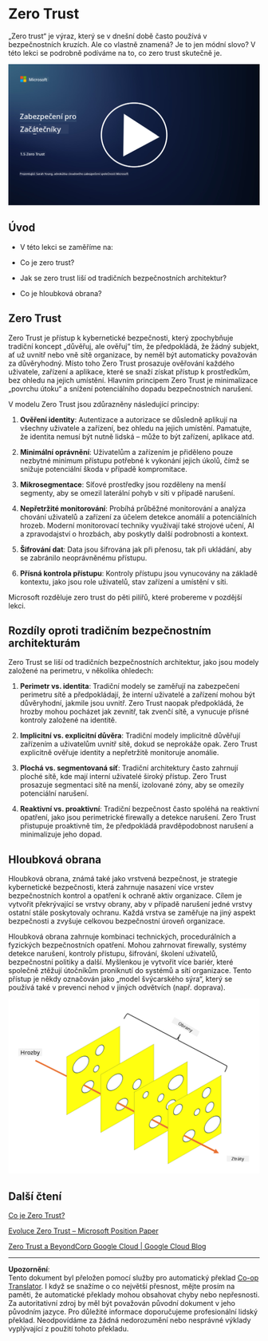 <!--
CO_OP_TRANSLATOR_METADATA:
{
  "original_hash": "75f77f972d2233c584f87c1eb96c983b",
  "translation_date": "2025-09-03T20:31:01+00:00",
  "source_file": "1.5 Zero trust.md",
  "language_code": "cs"
}
-->
# Zero Trust

„Zero trust“ je výraz, který se v dnešní době často používá v bezpečnostních kruzích. Ale co vlastně znamená? Je to jen módní slovo? V této lekci se podrobně podíváme na to, co zero trust skutečně je.

[![Podívejte se na video](../../translated_images/1-5_placeholder.36b707a8de54c96991f42d1e0a5979771993f470834d818e581c8de8c447bc5b.cs.png)](https://learn-video.azurefd.net/vod/player?id=ee1551cc-e7a5-4db6-a897-c286abe68a69)

## Úvod

 - V této lekci se zaměříme na:
   
   
 - Co je zero trust?

   
  

 - Jak se zero trust liší od tradičních bezpečnostních architektur?

   
   

 - Co je hloubková obrana?

## Zero Trust

Zero Trust je přístup k kybernetické bezpečnosti, který zpochybňuje tradiční koncept „důvěřuj, ale ověřuj“ tím, že předpokládá, že žádný subjekt, ať už uvnitř nebo vně sítě organizace, by neměl být automaticky považován za důvěryhodný. Místo toho Zero Trust prosazuje ověřování každého uživatele, zařízení a aplikace, které se snaží získat přístup k prostředkům, bez ohledu na jejich umístění. Hlavním principem Zero Trust je minimalizace „povrchu útoku“ a snížení potenciálního dopadu bezpečnostních narušení.

V modelu Zero Trust jsou zdůrazněny následující principy:

1. **Ověření identity**: Autentizace a autorizace se důsledně aplikují na všechny uživatele a zařízení, bez ohledu na jejich umístění. Pamatujte, že identita nemusí být nutně lidská – může to být zařízení, aplikace atd.

2. **Minimální oprávnění**: Uživatelům a zařízením je přiděleno pouze nezbytné minimum přístupu potřebné k vykonání jejich úkolů, čímž se snižuje potenciální škoda v případě kompromitace.

3. **Mikrosegmentace**: Síťové prostředky jsou rozděleny na menší segmenty, aby se omezil laterální pohyb v síti v případě narušení.

4. **Nepřetržité monitorování**: Probíhá průběžné monitorování a analýza chování uživatelů a zařízení za účelem detekce anomálií a potenciálních hrozeb. Moderní monitorovací techniky využívají také strojové učení, AI a zpravodajství o hrozbách, aby poskytly další podrobnosti a kontext.

5. **Šifrování dat**: Data jsou šifrována jak při přenosu, tak při ukládání, aby se zabránilo neoprávněnému přístupu.

6. **Přísná kontrola přístupu**: Kontroly přístupu jsou vynucovány na základě kontextu, jako jsou role uživatelů, stav zařízení a umístění v síti.

Microsoft rozděluje zero trust do pěti pilířů, které probereme v pozdější lekci.

## Rozdíly oproti tradičním bezpečnostním architekturám

Zero Trust se liší od tradičních bezpečnostních architektur, jako jsou modely založené na perimetru, v několika ohledech:

1. **Perimetr vs. identita**: Tradiční modely se zaměřují na zabezpečení perimetru sítě a předpokládají, že interní uživatelé a zařízení mohou být důvěryhodní, jakmile jsou uvnitř. Zero Trust naopak předpokládá, že hrozby mohou pocházet jak zevnitř, tak zvenčí sítě, a vynucuje přísné kontroly založené na identitě.

2. **Implicitní vs. explicitní důvěra**: Tradiční modely implicitně důvěřují zařízením a uživatelům uvnitř sítě, dokud se neprokáže opak. Zero Trust explicitně ověřuje identity a nepřetržitě monitoruje anomálie.

3. **Plochá vs. segmentovaná síť**: Tradiční architektury často zahrnují ploché sítě, kde mají interní uživatelé široký přístup. Zero Trust prosazuje segmentaci sítě na menší, izolované zóny, aby se omezily potenciální narušení.

4. **Reaktivní vs. proaktivní**: Tradiční bezpečnost často spoléhá na reaktivní opatření, jako jsou perimetrické firewally a detekce narušení. Zero Trust přistupuje proaktivně tím, že předpokládá pravděpodobnost narušení a minimalizuje jeho dopad.

## Hloubková obrana

Hloubková obrana, známá také jako vrstvená bezpečnost, je strategie kybernetické bezpečnosti, která zahrnuje nasazení více vrstev bezpečnostních kontrol a opatření k ochraně aktiv organizace. Cílem je vytvořit překrývající se vrstvy obrany, aby v případě narušení jedné vrstvy ostatní stále poskytovaly ochranu. Každá vrstva se zaměřuje na jiný aspekt bezpečnosti a zvyšuje celkovou bezpečnostní úroveň organizace.

Hloubková obrana zahrnuje kombinaci technických, procedurálních a fyzických bezpečnostních opatření. Mohou zahrnovat firewally, systémy detekce narušení, kontroly přístupu, šifrování, školení uživatelů, bezpečnostní politiky a další. Myšlenkou je vytvořit více bariér, které společně ztěžují útočníkům proniknutí do systémů a sítí organizace. Tento přístup je někdy označován jako „model švýcarského sýra“, který se používá také v prevenci nehod v jiných odvětvích (např. doprava).

![obrázek](../../translated_images/swisscheese.dc1f2a129515c5af146d3fe0b5e69305e16bfb7ae348d0e4d59a02ada9f5e92b.cs.png)

## Další čtení

[Co je Zero Trust?](https://learn.microsoft.com/security/zero-trust/zero-trust-overview?WT.mc_id=academic-96948-sayoung)

[Evoluce Zero Trust – Microsoft Position Paper](https://query.prod.cms.rt.microsoft.com/cms/api/am/binary/RWJJdT?WT.mc_id=academic-96948-sayoung)

[Zero Trust a BeyondCorp Google Cloud | Google Cloud Blog](https://cloud.google.com/blog/topics/developers-practitioners/zero-trust-and-beyondcorp-google-cloud)

---

**Upozornění**:  
Tento dokument byl přeložen pomocí služby pro automatický překlad [Co-op Translator](https://github.com/Azure/co-op-translator). I když se snažíme o co největší přesnost, mějte prosím na paměti, že automatické překlady mohou obsahovat chyby nebo nepřesnosti. Za autoritativní zdroj by měl být považován původní dokument v jeho původním jazyce. Pro důležité informace doporučujeme profesionální lidský překlad. Neodpovídáme za žádná nedorozumění nebo nesprávné výklady vyplývající z použití tohoto překladu.